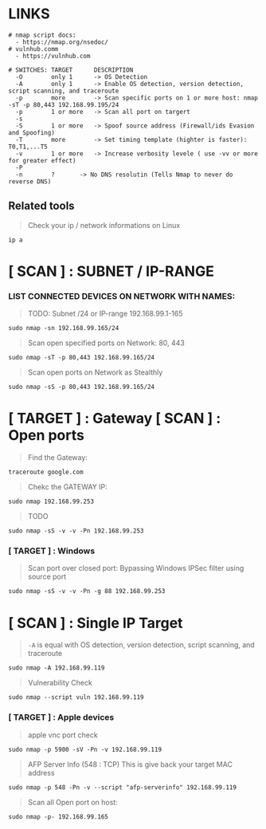# LINKS
```
# nmap script docs:
  - https://nmap.org/nsedoc/
# vulnhub.comm
  - https://vulnhub.com
```

```
# SWITCHES:	TARGET		DESCRIPTION
  -O		only 1		-> OS Detection
  -A		only 1		-> Enable OS detection, version detection, script scanning, and traceroute
  -p 		more		-> Scan specific ports on 1 or more host: nmap -sT -p 80,443 192.168.99.195/24
  -p		1 or more	-> Scan all port on targert
  -s
  -S		1 or more	-> Spoof source address (Firewall/ids Evasion and Spoofing) 
  -T		more		-> Set timing template (highter is faster): T0,T1,...T5
  -v		1 or more	-> Increase verbosity levele ( use -vv or more for greater effect)
  -P
  -n		?		-> No DNS resolutin (Tells Nmap to never do reverse DNS)
```

## Related tools
> Check your ip / network informations on Linux
```
ip a 
```



# [ SCAN ] : SUBNET / IP-RANGE 

### LIST CONNECTED DEVICES ON NETWORK WITH NAMES:

> TODO: Subnet /24 or IP-range 192.168.99.1-165
```
sudo nmap -sn 192.168.99.165/24
```

> Scan open specified ports on Network: 80, 443
```
sudo nmap -sT -p 80,443 192.168.99.165/24
```

> Scan open ports on Network as Stealthly
```
sudo nmap -sS -p 80,443 192.168.99.165/24
``` 

# [ TARGET ] : Gateway [ SCAN ] : Open ports

> Find the Gateway:
```
traceroute google.com
```

> Chekc the GATEWAY IP:
```
sudo nmap 192.168.99.253
```

> TODO
```
sudo nmap -sS -v -v -Pn 192.168.99.253
```

### [ TARGET ] : Windows
> Scan port over closed port:
> Bypassing Windows IPSec filter using source port
```
sudo nmap -sS -v -v -Pn -g 88 192.168.99.253
```


# [ SCAN ] : Single IP Target

> `-A` is equal with OS detection, version detection, script scanning, and traceroute
```
sudo nmap -A 192.168.99.119
```

> Vulnerability Check
```
sudo nmap --script vuln 192.168.99.119
```

### [ TARGET ] : Apple devices
> apple vnc port check
```
sudo nmap -p 5900 -sV -Pn -v 192.168.99.119
```

> AFP Server Info (548 : TCP) 
> This is give back your target MAC address
```
sudo nmap -p 548 -Pn -v --script "afp-serverinfo" 192.168.99.119
```


> Scan all Open port on host:
```
sudo nmap -p- 192.168.99.165
```
